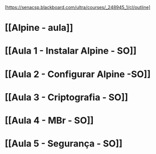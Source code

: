 [https://senacsp.blackboard.com/ultra/courses/_248945_1/cl/outline]
# [[Alpine - aula]]
# [[Aula 1 - Instalar Alpine - SO]]
# [[Aula 2 - Configurar Alpine -SO]]

# [[Aula 3 - Criptografia - SO]]

# [[Aula 4 - MBr - SO]]
# [[Aula 5 - Segurança - SO]]


